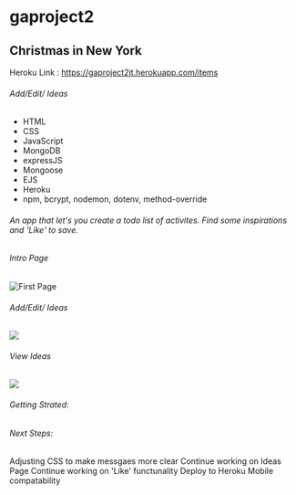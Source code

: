 # gaproject2
## Christmas in New York

Heroku Link : https://gaproject2jt.herokuapp.com/items 

###### Add/Edit/ Ideas
* HTML
* CSS
* JavaScript
* MongoDB
* expressJS
* Mongoose
* EJS
* Heroku
* npm, bcrypt, nodemon, dotenv, method-override


###### An app that let's you create a todo list of activites. Find some inspirations and 'Like' to save.

###### Intro Page
![First Page](https://i.ibb.co/Kx0kjX4/Screen-Shot-2021-10-13-at-5-31-53-PM.png)

###### Add/Edit/ Ideas

![](https://i.ibb.co/7413rjh/Screen-Shot-2021-10-13-at-5-34-41-PM.png)

###### View Ideas

![](https://i.ibb.co/wr8xftd/Screen-Shot-2021-10-13-at-5-36-39-PM.png)


###### Getting Strated:

###### Next Steps: 
Adjusting CSS to make messgaes more clear
Continue working on Ideas Page
Continue working on 'Like' functunality
Deploy to Heroku
Mobile compatability

######
